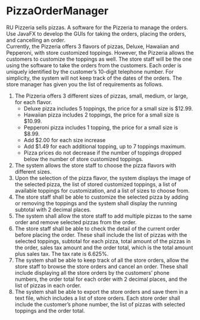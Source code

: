 # PizzaOrderManager
RU Pizzeria sells pizzas. A software for the Pizzeria to manage the orders. Use JavaFX to develop the GUIs for taking the orders, placing the orders, and cancelling an order.\
Currently, the Pizzeria offers 3 flavors of pizzas, Deluxe, Hawaiian and Pepperoni, with store customized toppings. However, 
the Pizzeria allows the customers to customize the toppings as well. The store staff will be the one using the software to 
take the orders from the customers. Each order is uniquely identified by the customer’s 10-digit telephone number. 
For simplicity, the system will not keep track of the dates of the orders. The store manager has given you the list of requirements as follows. 
1. The Pizzeria offers 3 different sizes of pizzas, small, medium, or large, for each flavor.
   - Deluxe pizza includes 5 toppings, the price for a small size is $12.99.
   - Hawaiian pizza includes 2 toppings, the price for a small size is $10.99.
   - Pepperoni pizza includes 1 topping, the price for a small size is $8.99.
   - Add $2.00 for each size increase
   - Add $1.49 for each additional topping, up to 7 toppings maximum.
   - Pizza prices do not decrease if the number of toppings dropped below the number of store customized toppings.
2. The system allows the store staff to choose the pizza flavors with different sizes.
3. Upon the selection of the pizza flavor, the system displays the image of the selected pizza, the list of stored customized toppings, 
a list of available toppings for customization, and a list of sizes to choose from.
4. The store staff shall be able to customize the selected pizza by adding or removing the toppings and the system 
shall display the running subtotal with 2 decimal places.
5. The system shall allow the store staff to add multiple pizzas to the same order and remove selected pizzas from 
the order.
6. The store staff shall be able to check the detail of the current order before placing the order. These shall include
the list of pizzas with the selected toppings, subtotal for each pizza, total amount of the pizzas in the order, sales 
tax amount and the order total, which is the total amount plus sales tax. The tax rate is 6.625%.
7. The system shall be able to keep track of all the store orders, allow the store staff to browse the store orders and 
cancel an order. These shall include displaying all the store orders by the customers’ phone numbers, the order 
total for each order with 2 decimal places, and the list of pizzas in each order.
8. The system shall be able to export the store orders and save them in a text file, which includes a list of store 
orders. Each store order shall include the customer’s phone number, the list of pizzas with selected toppings and 
the order total.

